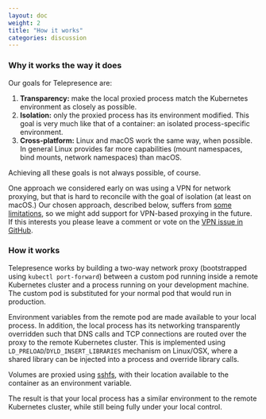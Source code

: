 ```yaml
---
layout: doc
weight: 2
title: "How it works"
categories: discussion
---
```


### Why it works the way it does

Our goals for Telepresence are:

1. **Transparency:** make the local proxied process match the Kubernetes environment as closely as possible.
2. **Isolation:** only the proxied process has its environment modified.
    This goal is very much like that of a container: an isolated process-specific environment.
3. **Cross-platform:** Linux and macOS work the same way, when possible.
   In general Linux provides far more capabilities (mount namespaces, bind mounts, network namespaces) than macOS.

Achieving all these goals is not always possible, of course.

One approach we considered early on was using a VPN for network proxying, but that is hard to reconcile with the goal of isolation (at least on macOS.)
Our chosen approach, described below, suffers from [some limitations](/user-guide/limitations-and-workarounds.html), so we might add support for VPN-based proxying in the future.
If this interests you please leave a comment or vote on the [VPN issue in GitHub](https://github.com/datawire/telepresence/issues/128).

### How it works

Telepresence works by building a two-way network proxy (bootstrapped using `kubectl port-forward`) between a custom pod running inside a remote Kubernetes cluster and a process running on your development machine.
The custom pod is substituted for your normal pod that would run in production.

Environment variables from the remote pod are made available to your local process.
In addition, the local process has its networking transparently overridden such that DNS calls and TCP connections are routed over the proxy to the remote Kubernetes cluster.
This is implemented using `LD_PRELOAD`/`DYLD_INSERT_LIBRARIES` mechanism on Linux/OSX, where a shared library can be injected into a process and override library calls.

Volumes are proxied using [sshfs](https://github.com/libfuse/sshfs), with their location available to the container as an environment variable.

The result is that your local process has a similar environment to the remote Kubernetes cluster, while still being fully under your local control.

